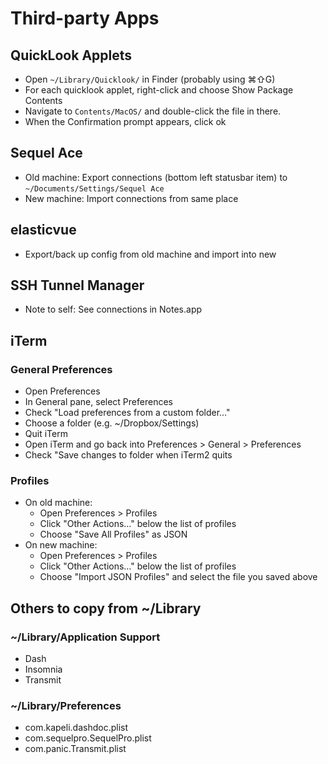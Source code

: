 # Third-party Apps

## QuickLook Applets

* Open `~/Library/Quicklook/` in Finder (probably using ⌘⇧G)
* For each quicklook applet, right-click and choose Show Package Contents
* Navigate to `Contents/MacOS/` and double-click the file in there.
* When the Confirmation prompt appears, click ok

## Sequel Ace

* Old machine: Export connections (bottom left statusbar item) to `~/Documents/Settings/Sequel Ace`
* New machine: Import connections from same place

## elasticvue

* Export/back up config from old machine and import into new

## SSH Tunnel Manager

* Note to self: See connections in Notes.app

## iTerm

### General Preferences

* Open Preferences
* In General pane, select Preferences
* Check "Load preferences from a custom folder…"
* Choose a folder (e.g. ~/Dropbox/Settings)
* Quit iTerm
* Open iTerm and go back into Preferences > General > Preferences
* Check "Save changes to folder when iTerm2 quits

### Profiles

* On old machine:
  * Open Preferences > Profiles
  * Click "Other Actions…" below the list of profiles
  * Choose "Save All Profiles" as JSON
* On new machine:
  * Open Preferences > Profiles
  * Click "Other Actions…" below the list of profiles
  * Choose "Import JSON Profiles" and select the file you saved above



## Others to copy from ~/Library

### ~/Library/Application Support

* Dash
* Insomnia
* Transmit


### ~/Library/Preferences

* com.kapeli.dashdoc.plist
* com.sequelpro.SequelPro.plist
* com.panic.Transmit.plist
